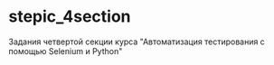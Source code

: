 # stepic_4section
Задания четвертой секции курса "Автоматизация тестирования с помощью Selenium и Python"
